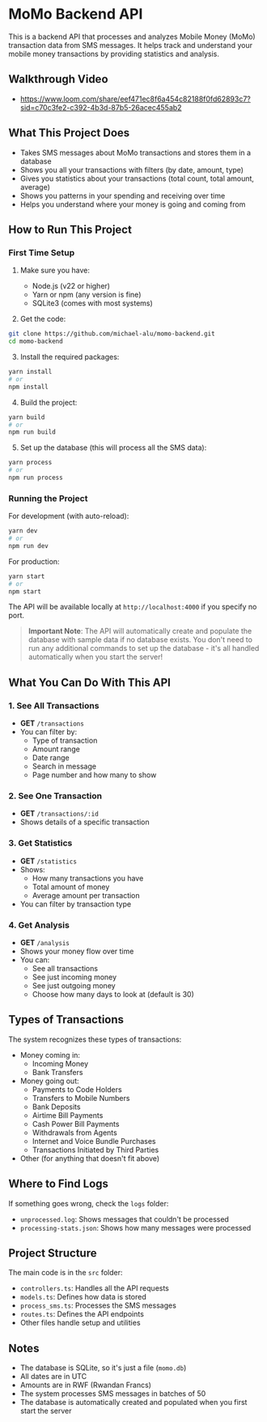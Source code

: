 # MoMo Backend API

This is a backend API that processes and analyzes Mobile Money (MoMo) transaction data from SMS messages. It helps track and understand your mobile money transactions by providing statistics and analysis.

## Walkthrough Video
- https://www.loom.com/share/eef471ec8f6a454c82188f0fd62893c7?sid=c70c3fe2-c392-4b3d-87b5-26acec455ab2

## What This Project Does

- Takes SMS messages about MoMo transactions and stores them in a database
- Shows you all your transactions with filters (by date, amount, type)
- Gives you statistics about your transactions (total count, total amount, average)
- Shows you patterns in your spending and receiving over time
- Helps you understand where your money is going and coming from

## How to Run This Project

### First Time Setup

1. Make sure you have:

   - Node.js (v22 or higher)
   - Yarn or npm (any version is fine)
   - SQLite3 (comes with most systems)

2. Get the code:

```bash
git clone https://github.com/michael-alu/momo-backend.git
cd momo-backend
```

3. Install the required packages:

```bash
yarn install
# or
npm install
```

4. Build the project:

```bash
yarn build
# or
npm run build
```

5. Set up the database (this will process all the SMS data):

```bash
yarn process
# or
npm run process
```

### Running the Project

For development (with auto-reload):

```bash
yarn dev
# or
npm run dev
```

For production:

```bash
yarn start
# or
npm start
```

The API will be available locally at `http://localhost:4000` if you specify no port.

> **Important Note**: The API will automatically create and populate the database with sample data if no database exists. You don't need to run any additional commands to set up the database - it's all handled automatically when you start the server!

## What You Can Do With This API

### 1. See All Transactions

- **GET** `/transactions`
- You can filter by:
  - Type of transaction
  - Amount range
  - Date range
  - Search in message
  - Page number and how many to show

### 2. See One Transaction

- **GET** `/transactions/:id`
- Shows details of a specific transaction

### 3. Get Statistics

- **GET** `/statistics`
- Shows:
  - How many transactions you have
  - Total amount of money
  - Average amount per transaction
- You can filter by transaction type

### 4. Get Analysis

- **GET** `/analysis`
- Shows your money flow over time
- You can:
  - See all transactions
  - See just incoming money
  - See just outgoing money
  - Choose how many days to look at (default is 30)

## Types of Transactions

The system recognizes these types of transactions:

- Money coming in:
  - Incoming Money
  - Bank Transfers
- Money going out:
  - Payments to Code Holders
  - Transfers to Mobile Numbers
  - Bank Deposits
  - Airtime Bill Payments
  - Cash Power Bill Payments
  - Withdrawals from Agents
  - Internet and Voice Bundle Purchases
  - Transactions Initiated by Third Parties
- Other (for anything that doesn't fit above)

## Where to Find Logs

If something goes wrong, check the `logs` folder:

- `unprocessed.log`: Shows messages that couldn't be processed
- `processing-stats.json`: Shows how many messages were processed

## Project Structure

The main code is in the `src` folder:

- `controllers.ts`: Handles all the API requests
- `models.ts`: Defines how data is stored
- `process_sms.ts`: Processes the SMS messages
- `routes.ts`: Defines the API endpoints
- Other files handle setup and utilities

## Notes

- The database is SQLite, so it's just a file (`momo.db`)
- All dates are in UTC
- Amounts are in RWF (Rwandan Francs)
- The system processes SMS messages in batches of 50
- The database is automatically created and populated when you first start the server

